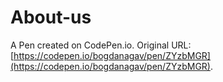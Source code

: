 # About-us

A Pen created on CodePen.io. Original URL: [https://codepen.io/bogdanagav/pen/ZYzbMGR](https://codepen.io/bogdanagav/pen/ZYzbMGR).

